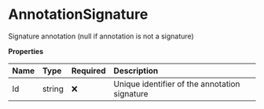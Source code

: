 # AnnotationSignature

Signature annotation (null if annotation is not a signature)

**Properties**

| Name | Type   | Required | Description                                   |
| :--- | :----- | :------- | :-------------------------------------------- |
| Id   | string | ❌       | Unique identifier of the annotation signature |
